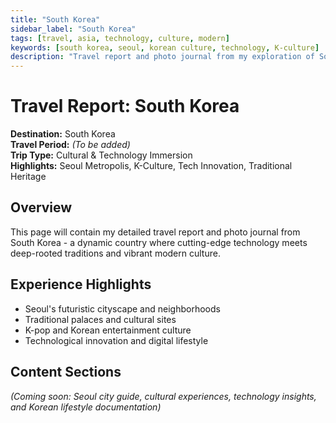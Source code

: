 ```yaml
---
title: "South Korea"
sidebar_label: "South Korea"
tags: [travel, asia, technology, culture, modern]
keywords: [south korea, seoul, korean culture, technology, K-culture]
description: "Travel report and photo journal from my exploration of South Korea."
---
```


# Travel Report: South Korea

**Destination:** South Korea  
**Travel Period:** *(To be added)*  
**Trip Type:** Cultural & Technology Immersion  
**Highlights:** Seoul Metropolis, K-Culture, Tech Innovation, Traditional Heritage  

## Overview

This page will contain my detailed travel report and photo journal from South Korea - a dynamic country where cutting-edge technology meets deep-rooted traditions and vibrant modern culture.

## Experience Highlights
- Seoul's futuristic cityscape and neighborhoods
- Traditional palaces and cultural sites
- K-pop and Korean entertainment culture
- Technological innovation and digital lifestyle

## Content Sections
*(Coming soon: Seoul city guide, cultural experiences, technology insights, and Korean lifestyle documentation)* 